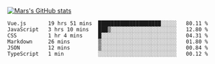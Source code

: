 [![Mars's GitHub stats](https://github-readme-stats.vercel.app/api?username=unbrain)](https://github.com/unbrain/github-readme-stats)

<!--START_SECTION:waka-->

```text
Vue.js       19 hrs 51 mins  ████████████████████░░░░░   80.11 %
JavaScript   3 hrs 10 mins   ███▒░░░░░░░░░░░░░░░░░░░░░   12.80 %
CSS          1 hr 4 mins     █░░░░░░░░░░░░░░░░░░░░░░░░   04.31 %
Markdown     26 mins         ▒░░░░░░░░░░░░░░░░░░░░░░░░   01.80 %
JSON         12 mins         ▒░░░░░░░░░░░░░░░░░░░░░░░░   00.84 %
TypeScript   1 min           ░░░░░░░░░░░░░░░░░░░░░░░░░   00.12 %
```

<!--END_SECTION:waka-->

